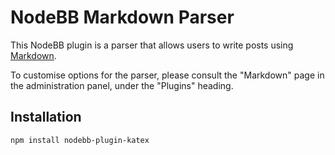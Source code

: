 # NodeBB Markdown Parser

This NodeBB plugin is a parser that allows users to write posts using [Markdown](daringfireball.net/projects/markdown/).

To customise options for the parser, please consult the "Markdown" page in the administration panel, under the "Plugins" heading.

## Installation

    npm install nodebb-plugin-katex